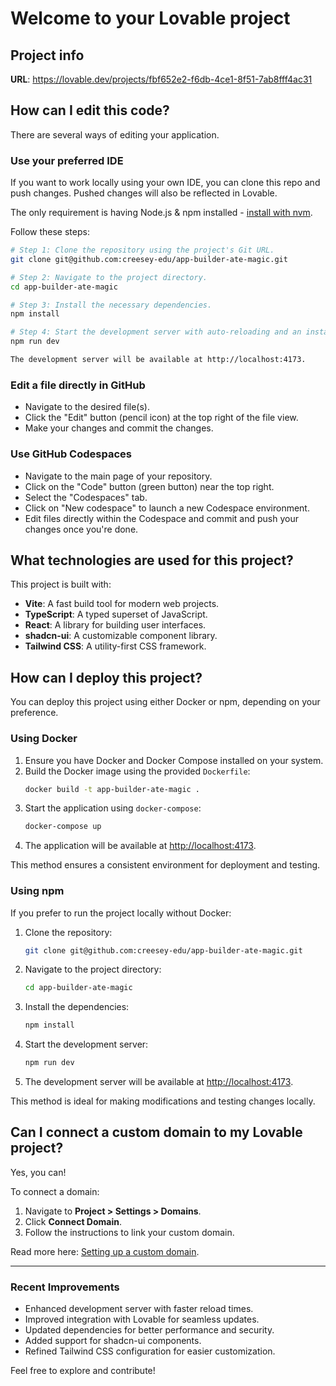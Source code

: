 # Welcome to your Lovable project

## Project info

**URL**: https://lovable.dev/projects/fbf652e2-f6db-4ce1-8f51-7ab8fff4ac31

## How can I edit this code?

There are several ways of editing your application.


### **Use your preferred IDE**

If you want to work locally using your own IDE, you can clone this repo and push changes. Pushed changes will also be reflected in Lovable.

The only requirement is having Node.js & npm installed - [install with nvm](https://github.com/nvm-sh/nvm#installing-and-updating).

Follow these steps:

```sh
# Step 1: Clone the repository using the project's Git URL.
git clone git@github.com:creesey-edu/app-builder-ate-magic.git

# Step 2: Navigate to the project directory.
cd app-builder-ate-magic

# Step 3: Install the necessary dependencies.
npm install

# Step 4: Start the development server with auto-reloading and an instant preview.
npm run dev

The development server will be available at http://localhost:4173.
```

### **Edit a file directly in GitHub**

- Navigate to the desired file(s).
- Click the "Edit" button (pencil icon) at the top right of the file view.
- Make your changes and commit the changes.

### **Use GitHub Codespaces**

- Navigate to the main page of your repository.
- Click on the "Code" button (green button) near the top right.
- Select the "Codespaces" tab.
- Click on "New codespace" to launch a new Codespace environment.
- Edit files directly within the Codespace and commit and push your changes once you're done.

## What technologies are used for this project?

This project is built with:

- **Vite**: A fast build tool for modern web projects.
- **TypeScript**: A typed superset of JavaScript.
- **React**: A library for building user interfaces.
- **shadcn-ui**: A customizable component library.
- **Tailwind CSS**: A utility-first CSS framework.

## How can I deploy this project?

You can deploy this project using either Docker or npm, depending on your preference.

### **Using Docker**

1. Ensure you have Docker and Docker Compose installed on your system.
2. Build the Docker image using the provided `Dockerfile`:
   ```sh
   docker build -t app-builder-ate-magic .
   ```
3. Start the application using `docker-compose`:
   ```sh
   docker-compose up
   ```
4. The application will be available at [http://localhost:4173](http://localhost:4173).

This method ensures a consistent environment for deployment and testing.

### **Using npm**

If you prefer to run the project locally without Docker:

1. Clone the repository:
   ```sh
   git clone git@github.com:creesey-edu/app-builder-ate-magic.git
   ```
2. Navigate to the project directory:
   ```sh
   cd app-builder-ate-magic
   ```
3. Install the dependencies:
   ```sh
   npm install
   ```
4. Start the development server:
   ```sh
   npm run dev
   ```
5. The development server will be available at [http://localhost:4173](http://localhost:4173).

This method is ideal for making modifications and testing changes locally.



## Can I connect a custom domain to my Lovable project?

Yes, you can!

To connect a domain:

1. Navigate to **Project > Settings > Domains**.
2. Click **Connect Domain**.
3. Follow the instructions to link your custom domain.

Read more here: [Setting up a custom domain](https://docs.lovable.dev/tips-tricks/custom-domain#step-by-step-guide).

---

### **Recent Improvements**

- Enhanced development server with faster reload times.
- Improved integration with Lovable for seamless updates.
- Updated dependencies for better performance and security.
- Added support for shadcn-ui components.
- Refined Tailwind CSS configuration for easier customization.

Feel free to explore and contribute!
